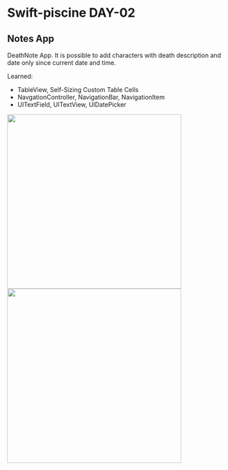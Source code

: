 # Swift-piscine DAY-02

## Notes App
DeathNote App. It is possible to add characters with death description and date only since current date and time. 

Learned:
- TableView, Self-Sizing Custom Table Cells
- NavgationController, NavigationBar, NavigationItem
- UITextField, UITextView, UIDatePicker


<img src="https://github.com/LidiaGr/Swift_piscine/blob/main/day02/TableView.png" width="400" /> <img src="https://github.com/LidiaGr/Swift_piscine/blob/main/day02/CreateView.png" width="400" />
